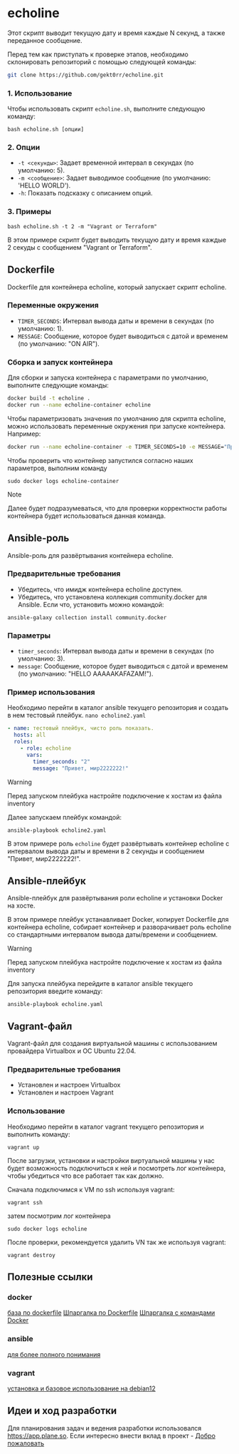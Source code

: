 # echoline

Этот скрипт выводит текущую дату и время каждые N секунд, а также переданное сообщение.

Перед тем как приступать к проверке этапов, необходимо склонировать репозиторий с помощью следующей команды:
```bash
git clone https://github.com/gekt0rr/echoline.git
```
### 1. Использование

Чтобы использовать скрипт `echoline.sh`, выполните следующую команду:

```shell
bash echoline.sh [опции]
```

### 2. Опции

- `-t <секунды>`: Задает временной интервал в секундах (по умолчанию: 5).
- `-m <сообщение>`: Задает выводимое сообщение (по умолчанию: 'HELLO WORLD').
- `-h`: Показать подсказку с описанием опций.

### 3. Примеры

```shell
bash echoline.sh -t 2 -m "Vagrant or Terraform"
```

В этом примере скрипт будет выводить текущую дату и время каждые 2 секуды с сообщением "Vagrant or Terraform".

## Dockerfile

Dockerfile для контейнера echoline, который запускает скрипт echoline.

### Переменные окружения

- `TIMER_SECONDS`: Интервал вывода даты и времени в секундах (по умолчанию: 1).
- `MESSAGE`: Сообщение, которое будет выводиться с датой и временем (по умолчанию: "ON AIR").

### Сборка и запуск контейнера

Для сборки и запуска контейнера с параметрами по умолчанию, выполните следующие команды:

```bash
docker build -t echoline .
docker run --name echoline-container echoline
```

Чтобы параметризовать значения по умолчанию для скрипта echoline, можно использовать переменные окружения при запуске контейнера. Например:

```bash
docker run --name echoline-container -e TIMER_SECONDS=10 -e MESSAGE="Привет, мир!" echoline
```
Чтобы проверить что контейнер запустился согласно наших параметров, выполним команду
```
sudo docker logs echoline-container
```
> [!NOTE]
> Далее будет подразумеваться, что для проверки корректности работы контейнера будет использоваться данная команда.
## Ansible-роль

Ansible-роль для развёртывания контейнера echoline.

### Предварительные требования

 - Убедитесь, что имидж контейнера echoline доступен.
 - Убедитесь, что установлена коллекция community.docker для Ansible. Если что, установить можно командой:
```
ansible-galaxy collection install community.docker
```

### Параметры

- `timer_seconds`: Интервал вывода даты и времени в секундах (по умолчанию: 3).
- `message`: Сообщение, которое будет выводиться с датой и временем (по умолчанию: "HELLO AAAAAKAFAZAM!").

### Пример использования
Необходимо перейти в каталог ansible текущего репозитория и создать в нем тестовый плейбук. `nano echoline2.yaml`
```yaml
- name: тестовый плейбук, чисто роль показать.
  hosts: all
  roles:
    - role: echoline
      vars:
        timer_seconds: "2"
        message: "Привет, мир2222222!"
```

> [!warning]
> Перед запуском плейбука настройте подключение к хостам из файла inventory

Далее запускаем плейбук командой:

```
ansible-playbook echoline2.yaml
```

В этом примере роль `echoline` будет развёртывать контейнер echoline с интервалом вывода даты и времени в 2 секунды и сообщением "Привет, мир2222222!".

## Ansible-плейбук

Ansible-плейбук для развёртывания роли echoline и установки Docker на хосте.

В этом примере плейбук устанавливает Docker, копирует Dockerfile для контейнера echoline, собирает контейнер и разворачивает роль echoline со стандартными интервалом вывода даты/времени и сообщением.


> [!Warning]
> Перед запуском плейбука настройте подключение к хостам из файла inventory

Для запуска плейбука перейдите в каталог ansible текущего репозитория введите команду:

```
ansible-playbook echoline.yaml
```

## Vagrant-файл

Vagrant-файл для создания виртуальной машины с использованием провайдера Virtualbox и ОС Ubuntu 22.04.

### Предварительные требования

 - Установлен и настроен Virtualbox
 - Установлен и настроен Vagrant

### Использование
Необходимо перейти в каталог vagrant текущего репозитория и выполнить команду:
```
vagrant up
```
После загрузки, установки и настройки виртуальной машины у нас будет возможность подключиться к ней и посмотреть лог контейнера, чтобы убедиться что все работает так как должно. 

Сначала подключимся к VM по ssh используя vagrant:
```
vagrant ssh
```
затем посмотрим лог контейнера
```
sudo docker logs echoline
```
После проверки, рекомендуется удалить VN так же используя vagrant:
```
vagrant destroy
```
## Полезные ссылки

### docker
[база по dockerfile](https://habr.com/ru/companies/ruvds/articles/439980/)
[Шпаргалка по Dockerfile](https://devops.org.ru/dockerfile-summary#d12)
[Шпаргалка с командами Docker](https://habr.com/ru/companies/flant/articles/336654/)
### ansible
[для более полного понимания](https://habr.com/ru/articles/508762/)
### vagrant
[установка и базовое использование на debian12](https://www.hostzealot.com/blog/how-to/utilizing-vagrant-with-virtualbox-on-debian-12)

## Идеи и ход разработки
Для планирования задач и ведения разработки использовался https://app.plane.so. Если интересно внести вклад в проект - [Добро пожаловать](https://app.plane.so/gekt0rr)
